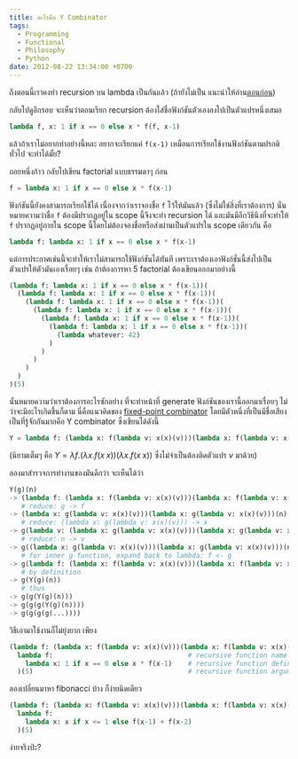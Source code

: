```yaml
---
title: อะไรคือ Y Combinator
tags:
  - Programming
  - Functional
  - Philosophy
  - Python
date: 2012-08-22 13:34:00 +0700
---
```


ถึงตอนนี้เราคงทำ recursion บน lambda เป็นกันแล้ว (ถ้ายังไม่เป็น แนะนำให้อ่าน[ตอนก่อน][recursive lambda])

กลับไปดูอีกรอบ จะเห็นว่าตอนเรียก recursion ต้องใส่ชื่อฟังก์ชันตัวเองลงไปเป็นตัวแปรหนึ่งเสมอ

``` python
lambda f, x: 1 if x == 0 else x * f(f, x-1)
```

แล้วถ้าเราไม่อยากทำอย่างนี้หละ อยากจะเรียกแค่ `f(x-1)` เหมือนการเรียกใช้งานฟังก์ชันตามปรกติทั่วไป จะทำได้มั้ย?

ถอยหนึ่งก้าว กลับไปเขียน factorial แบบธรรมดาๆ ก่อน

``` python
f = lambda x: 1 if x == 0 else x * f(x-1)
```

ฟังก์ชันนี้ยังคงสามารถเรียกใช้ได้ เนื่องจากว่าเราจองชื่อ `f` ไว้ให้มันแล้ว (ซึ่งไม่ใช่สิ่งที่เราต้องการ) นั่นหมายความว่าชื่อ `f` ต้องมีปรากฏอยู่ใน scope นี้จึงจะทำ recursion ได้ และมันมีอีกวิธีนึงที่จะทำให้ `f` ปรากฏอยู่ภายใน scope นี้โดยไม่ต้องจองชื่อหรือส่งผ่านเป็นตัวแปรใน scope เดียวกัน คือ

``` python
lambda f: lambda x: 1 if x == 0 else x * f(x-1)
```

แต่การประกาศเช่นนี้จะทำให้เราไม่สามารถใช้ฟังก์ชันได้ทันที เพราะเราต้องเอาฟังก์ชั่นนี้ส่งไปเป็นตัวแปรให้ตัวมันเองเรื่อยๆ เช่น ถ้าต้องการหา 5 factorial ต้องเขียนออกมาอย่างนี้

``` python
(lambda f: lambda x: 1 if x == 0 else x * f(x-1))(
  (lambda f: lambda x: 1 if x == 0 else x * f(x-1))(
    (lambda f: lambda x: 1 if x == 0 else x * f(x-1))(
      (lambda f: lambda x: 1 if x == 0 else x * f(x-1))(
        (lambda f: lambda x: 1 if x == 0 else x * f(x-1))(
          (lambda f: lambda x: 1 if x == 0 else x * f(x-1))(
            (lambda whatever: 42)
          )
        )
      )
    )
  )
)(5)
```

นั่นหมายความว่าเราต้องการอะไรซักอย่าง ที่จะทำหน้าที่ generate ฟังก์ชันของเรานี้ออกมาเรื่อยๆ ไม่ว่าจะมีอะไรเกิดขึ้นก็ตาม นี่คือแนวคิดของ [fixed-point combinator][] โดยมีตัวหนึ่งที่เป็นมีชื่อเสียงเป็นที่รู้จักกันมากคือ Y combinator ซึ่งเขียนได้ดังนี้

``` python
Y = lambda f: (lambda x: f(lambda v: x(x)(v)))(lambda x: f(lambda v: x(x)(v)))
```

(นิยามเต็มๆ คือ $Y = \lambda f.(\lambda x.f (x \; x)) (\lambda x.f (x \; x))$ ซึ่งไม่จำเป็นต้องติดตัวแปร $v$ มาด้วย)

ลองมาสำรวจการทำงานของมันดีกว่า จะเห็นได้ว่า

``` python
Y(g)(n)
-> (lambda f: (lambda x: f(lambda v: x(x)(v)))(lambda x: f(lambda v: x(x)(v))))(g)(n)
   # reduce: g -> f
-> (lambda x: g(lambda v: x(x)(v)))(lambda x: g(lambda v: x(x)(v)))(n)
   # reduce: (lambda x: g(lambda v: x(x)(v))) -> x
-> g(lambda v: (lambda x: g(lambda v: x(x)(v)))(lambda x: g(lambda v: x(x)(v)))(v))(n)
   # reduce: n -> v
-> g((lambda x: g(lambda v: x(x)(v)))(lambda x: g(lambda v: x(x)(v)))(n))
   # for inner g function, expand back to lambda: f <- g
-> g(lambda f: (lambda x: f(lambda v: x(x)(v)))(lambda x: f(lambda v: x(x)(v)))(g)(n))
   # by definition
-> g(Y(g)(n))
   # thus
-> g(g(Y(g)(n)))
-> g(g(g(Y(g)(n))))
-> g(g(g(g(...))))
```

วิธีเอามาใช้งานก็ไม่ยุ่งยาก เพียง

``` python
(lambda f: (lambda x: f(lambda v: x(x)(v)))(lambda x: f(lambda v: x(x)(v))))(  # Y-comb
  lambda f:                                  # recursive function name
    lambda x: 1 if x == 0 else x * f(x-1)    # recursive function definition
  )(5)                                       # recursive function argument
```

ลองเปลี่ยนมาหา fibonacci บ้าง ก็ง่ายนิดเดียว

``` python
(lambda f: (lambda x: f(lambda v: x(x)(v)))(lambda x: f(lambda v: x(x)(v))))(
  lambda f:
    lambda x: x if x <= 1 else f(x-1) + f(x-2)
  )(5)
```

ง่ายจริงป่ะ?


[recursive lambda]: //neizod.blogspot.com/2012/08/recursion-lambda.html
[fixed-point combinator]: //en.wikipedia.org/wiki/Fixed-point_combinator
